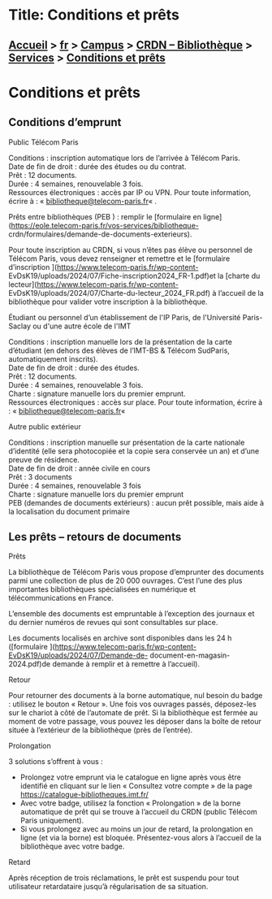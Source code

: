 # Title: Conditions et prêts

## [Accueil](https://www.telecom-paris.fr "https://www.telecom-paris.fr") > [fr](https://www.telecom-paris.fr/fr "fr") > [Campus](https://www.telecom-paris.fr/fr/campus "Campus") > [CRDN – Bibliothèque](https://www.telecom-paris.fr/fr/campus/bibliotheque "CRDN – Bibliothèque") > [Services](https://www.telecom-paris.fr/fr/campus/bibliotheque/services "Services") > [Conditions et prêts](https://www.telecom-paris.fr/fr/campus/bibliotheque/services/conditions-prets)

[](https://www.telecom-paris.fr/fr/accueil)

# Conditions et prêts

## Conditions d’emprunt

Public Télécom Paris

Conditions : inscription automatique lors de l’arrivée à Télécom Paris.  
Date de fin de droit : durée des études ou du contrat.  
Prêt : 12 documents.  
Durée : 4 semaines, renouvelable 3 fois.  
Ressources électroniques : accès par IP ou VPN. Pour toute information, écrire
à : « bibliotheque@telecom-paris.fr« .

Prêts entre bibliothèques (PEB ) : remplir le [formulaire en
ligne](https://eole.telecom-paris.fr/vos-services/bibliotheque-
crdn/formulaires/demande-de-documents-exterieurs).

Pour toute inscription au CRDN, si vous n’êtes pas élève ou personnel de
Télécom Paris, vous devez renseigner et remettre et le [formulaire
d’inscription ](https://www.telecom-paris.fr/wp-content-
EvDsK19/uploads/2024/07/Fiche-inscription2024_FR-1.pdf)et la [charte du
lecteur](https://www.telecom-paris.fr/wp-content-
EvDsK19/uploads/2024/07/Charte-du-lecteur_2024_FR.pdf) à l’accueil de la
bibliothèque pour valider votre inscription à la bibliothèque.

Étudiant ou personnel d’un établissement de l'IP Paris, de l'Université Paris-
Saclay ou d'une autre école de l'IMT

Conditions : inscription manuelle lors de la présentation de la carte
d’étudiant (en dehors des élèves de l’IMT-BS & Télécom SudParis,
automatiquement inscrits).  
Date de fin de droit : durée des études.  
Prêt : 12 documents.  
Durée : 4 semaines, renouvelable 3 fois.  
Charte : signature manuelle lors du premier emprunt.  
Ressources électroniques : accès sur place. Pour toute information, écrire à :
« bibliotheque@telecom-paris.fr«

Autre public extérieur

Conditions : inscription manuelle sur présentation de la carte nationale
d’identité (elle sera photocopiée et la copie sera conservée un an) et d’une
preuve de résidence.  
Date de fin de droit : année civile en cours  
Prêt : 3 documents  
Durée : 4 semaines, renouvelable 3 fois  
Charte : signature manuelle lors du premier emprunt  
PEB (demandes de documents extérieurs) : aucun prêt possible, mais aide à la
localisation du document primaire

## Les prêts – retours de documents

Prêts

La bibliothèque de Télécom Paris vous propose d’emprunter des documents parmi
une collection de plus de 20 000 ouvrages. C’est l’une des plus importantes
bibliothèques spécialisées en numérique et télécommunications en France.

L’ensemble des documents est empruntable à l’exception des journaux et du
dernier numéros de revues qui sont consultables sur place.

Les documents localisés en archive sont disponibles dans les 24 h ([formulaire
](https://www.telecom-paris.fr/wp-content-EvDsK19/uploads/2024/07/Demande-de-
document-en-magasin-2024.pdf)de demande à remplir et à remettre à l’accueil).

Retour

Pour retourner des documents à la borne automatique, nul besoin du badge :
utilisez le bouton « Retour ». Une fois vos ouvrages passés, déposez-les sur
le chariot à côté de l’automate de prêt. Si la bibliothèque est fermée au
moment de votre passage, vous pouvez les déposer dans la boîte de retour
située à l’extérieur de la bibliothèque (près de l’entrée).

Prolongation

3 solutions s’offrent à vous :

  * Prolongez votre emprunt via le catalogue en ligne après vous être identifié en cliquant sur le lien « Consultez votre compte » de la page <https://catalogue-bibliotheques.imt.fr/>
  * Avec votre badge, utilisez la fonction « Prolongation » de la borne automatique de prêt qui se trouve à l’accueil du CRDN (public Télécom Paris uniquement).
  * Si vous prolongez avec au moins un jour de retard, la prolongation en ligne (et via la borne) est bloquée. Présentez-vous alors à l’accueil de la bibliothèque avec votre badge.

Retard

Après réception de trois réclamations, le prêt est suspendu pour tout
utilisateur retardataire jusqu’à régularisation de sa situation.

